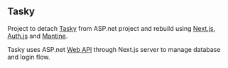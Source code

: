 
## Tasky

Project to detach [Tasky](https://github.com/RikuTii/Tasky) from ASP.net project and rebuild using [Next.js](https://nextjs.org/), [Auth.js](https://github.com/nextauthjs/next-auth) and [Mantine](https://github.com/mantinedev/mantine). 

Tasky uses ASP.net [Web API](https://github.com/RikuTii/tasky-api) through Next.js server to manage database and login flow.




